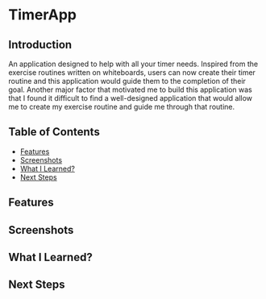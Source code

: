 # TimerApp

## Introduction
An application designed to help with all your timer needs. Inspired from the exercise routines written on whiteboards, users can now create their timer routine and this application would guide them to the completion of their goal. Another major factor that motivated me to build this application was that I found it difficult to find a well-designed application that would allow me to create my exercise routine and guide me through that routine. 

## Table of Contents
- [Features](https://github.com/Akhil-Kokkula/TimerApp/blob/main/README.md#features)
- [Screenshots](https://github.com/Akhil-Kokkula/TimerApp/blob/main/README.md#screenshots)
- [What I Learned?](url)
- [Next Steps](url)

## Features

## Screenshots

## What I Learned?

## Next Steps





